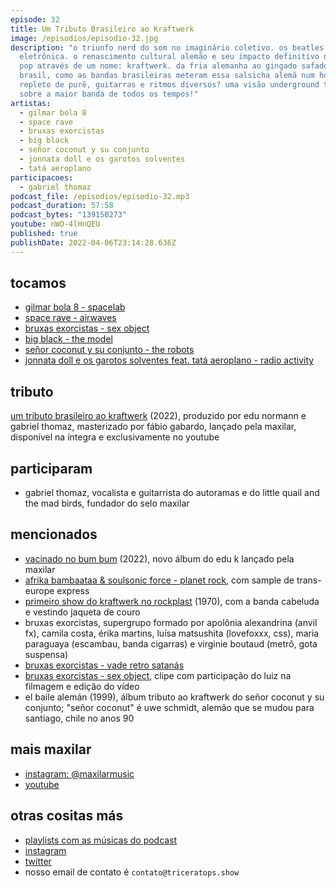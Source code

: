```yaml
---
episode: 32
title: Um Tributo Brasileiro ao Kraftwerk
image: /episodios/episodio-32.jpg
description: "o triunfo nerd do som no imaginário coletivo. os beatles da música
  eletrônica. o renascimento cultural alemão e seu impacto definitivo na música
  pop através de um nome: kraftwerk. da fria alemanha ao gingado safado do
  brasil, como as bandas brasileiras meteram essa salsicha alemã num hot dog
  repleto de purê, guitarras e ritmos diversos? uma visão underground tupiniquim
  sobre a maior banda de todos os tempos!"
artistas:
  - gilmar bola 8
  - space rave
  - bruxas exorcistas
  - big black
  - señor coconut y su conjunto
  - jonnata doll e os garotos solventes
  - tatá aeroplano
participacoes:
  - gabriel thomaz
podcast_file: /episodios/episodio-32.mp3
podcast_duration: 57:58
podcast_bytes: "139150273"
youtube: nWO-4lHnQEU
published: true
publishDate: 2022-04-06T23:14:28.636Z
---
```

## tocamos
* [gilmar bola 8 - spacelab](https://www.youtube.com/watch?v=d9w46qVE-9E)
* [space rave - airwaves](https://www.youtube.com/watch?v=6qqstJUC1ZE)
* [bruxas exorcistas - sex object](https://www.youtube.com/watch?v=j0a3p7lQOzI)
* [big black - the model](https://www.youtube.com/watch?v=eP3ge9DGsKU)
* [señor coconut y su conjunto - the robots](https://www.youtube.com/watch?v=lr6KKMUxzF8)
* [jonnata doll e os garotos solventes feat. tatá aeroplano - radio activity](https://www.youtube.com/watch?v=pCXkBwea9hs)

## tributo
[um tributo brasileiro ao kraftwerk](https://www.youtube.com/watch?v=_ip0uwxNiwg) (2022), produzido por edu normann e gabriel thomaz, masterizado por fábio gabardo, lançado pela maxilar, disponível na íntegra e exclusivamente no youtube

## participaram
* gabriel thomaz, vocalista e guitarrista do autoramas e do little quail and the mad birds, fundador do selo maxilar

## mencionados
* [vacinado no bum bum](https://open.spotify.com/album/74fPxZjhefQfJJf4xod91T) (2022), novo álbum do edu k lançado pela maxilar
* [afrika bambaataa & soulsonic force - planet rock](https://www.youtube.com/watch?v=_rlUQsC8ECk), com sample de trans-europe express
* [primeiro show do kraftwerk no rockplast](https://www.youtube.com/watch?v=vNoFHdlMrtI) (1970), com a banda cabeluda e vestindo jaqueta de couro
* bruxas exorcistas, supergrupo formado por apolônia alexandrina (anvil fx), camila costa, érika martins, luísa matsushita (lovefoxxx, css), maria paraguaya (escambau, banda cigarras) e virginie boutaud (metrô, gota suspensa)
* [bruxas exorcistas - vade retro satanás](https://www.youtube.com/watch?v=u1bVLl25HmY)
* [bruxas exorcistas - sex object](https://www.youtube.com/watch?v=j0a3p7lQOzI), clipe com participação do luiz na filmagem e edição do vídeo
* el baile alemán (1999), álbum tributo ao kraftwerk do señor coconut y su conjunto; "señor coconut" é uwe schmidt, alemão que se mudou para santiago, chile no anos 90

## mais maxilar
* [instagram: @maxilarmusic](https://www.instagram.com/maxilarmusic/)
* [youtube](https://www.youtube.com/channel/UCXSLrri7_h_7lenct4wuDLw)

## otras cositas más
* [playlists com as músicas do podcast](https://www.triceratops.show/playlists/)
* [instagram](https://www.instagram.com/triceratops.show/)
* [twitter](https://twitter.com/TriceratopsShow/)
* nosso email de contato é `contato@triceratops.show`
